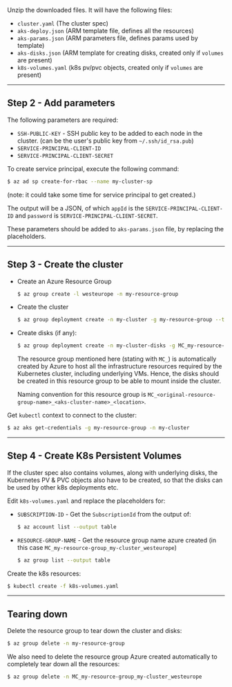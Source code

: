 Unzip the downloaded files. It will have the following files:

- `cluster.yaml` (The cluster spec)
- `aks-deploy.json` (ARM template file, defines all the resources)
- `aks-params.json` (ARM parameters file, defines params used by template)
- `aks-disks.json` (ARM template for creating disks, created only if `volumes` are present)
- `k8s-volumes.yaml` (k8s pv/pvc objects, created only if `volumes` are present)

---

## Step 2 - Add parameters

The following parameters are required:

- `SSH-PUBLIC-KEY` - SSH public key to be added to each node in the cluster. (can be the user's
  public key from `~/.ssh/id_rsa.pub`)
- `SERVICE-PRINCIPAL-CLIENT-ID`
- `SERVICE-PRINCIPAL-CLIENT-SECRET`

To create service principal, execute the following command:

```bash
$ az ad sp create-for-rbac --name my-cluster-sp
```

(note: it could take some time for service principal to get created.)

The output will be a JSON, of which `appId` is the `SERVICE-PRINCIPAL-CLIENT-ID`
and `password` is `SERVICE-PRINCIPAL-CLIENT-SECRET`.

These parameters should be added to `aks-params.json` file, by replacing the placeholders.

---

## Step 3 - Create the cluster

- Create an Azure Resource Group
  ```bash
  $ az group create -l westeurope -n my-resource-group
  ```
- Create the cluster
  ```bash
  $ az group deployment create -n my-cluster -g my-resource-group --template-file aks-deploy.json --parameters @aks-params.json
  ```
- Create disks (if any):
  ```bash
  $ az group deployment create -n my-cluster-disks -g MC_my-resource-group_my-cluster_westeurope --template-file aks-disks.json
  ```

  The resource group mentioned here (stating with `MC_`) is automatically
  created by Azure to host all the infrastructure resources required by the
  Kubernetes cluster, including underlying VMs. Hence, the disks should be
  created in this resource group to be able to mount inside the cluster.

  Naming convention for this resource group is
  `MC_<original-resource-group-name>_<aks-cluster-name>_<location>`.

Get `kubectl` context to connect to the cluster:

```bash
$ az aks get-credentials -g my-resource-group -n my-cluster
```

---

## Step 4 - Create K8s Persistent Volumes

If the cluster spec also contains volumes, along with underlying disks, the
Kubernetes PV & PVC objects also have to be created, so that the disks can be
used by other k8s deployments etc.

Edit `k8s-volumes.yaml` and replace the placeholders for:
- `SUBSCRIPTION-ID` - Get the `SubscriptionId` from the output of:
   ```bash
   $ az account list --output table
   ```
- `RESOURCE-GROUP-NAME` - Get the resource group name azure created (in this
  case `MC_my-resource-group_my-cluster_westeurope`)
  ```bash
  $ az group list --output table
  ```

Create the k8s resources:

```bash
$ kubectl create -f k8s-volumes.yaml
```

---

## Tearing down

Delete the resource group to tear down the cluster and disks:

```bash
$ az group delete -n my-resource-group
```

We also need to delete the resource group Azure created automatically to completely
tear down all the resources:

```bash
$ az group delete -n MC_my-resource-group_my-cluster_westeurope
```
